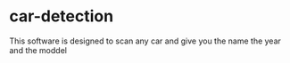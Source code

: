 # car-detection
This software is designed to scan any car and give you the name the year and the moddel
